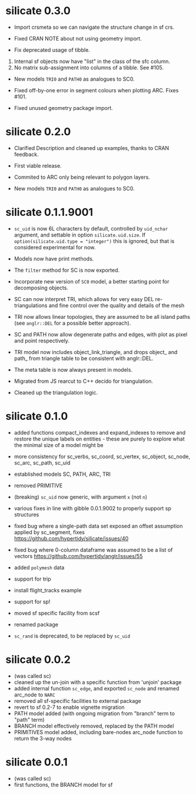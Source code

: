 # silicate 0.3.0

* Import crsmeta so we can navigate the structure change in sf crs. 

* Fixed CRAN NOTE about not using geometry import. 

* Fix deprecated usage of tibble. 
 1) Internal sf objects now have "list" in the class of the sfc column. 
 2) No matrix sub-assignment into columns of a tibble. See #105. 
 
* New models `TRI0` and `PATH0` as analogues to SC0. 

* Fixed off-by-one error in segment colours when plotting ARC. Fixes #101. 

* Fixed unused geometry package import. 


# silicate 0.2.0

* Clarified Description and cleaned up examples, thanks to CRAN feedback. 

* First viable release. 

* Commited to ARC only being relevant to polygon layers. 

* New models `TRI0` and `PATH0` as analogues to SC0. 

# silicate 0.1.1.9001

* `sc_uid` is now 6L characters by default, controlled by `uid_nchar` argument, and settable in option
`silicate.uid.size`. If `option(silicate.uid.type = "integer")` this is ignored, but that is considered experimental for now. 

* Models now have print methods. 

* The  `filter` method for SC is now exported. 

* Incorporate new version of `SC0` model, a better starting point for decomposing objects. 

* SC can now interpret TRI, which allows for very easy DEL re-triangulations and fine
 control over the quality and details of the mesh
 
* TRI now allows linear topologies, they are assumed to be all island paths (see `anglr::DEL` for a possible 
better approach). 

* SC and PATH now allow degenerate paths and edges, with plot as pixel and point respectively. 

* TRI model now includes object_link_triangle, and drops object_ and path_ from triangle table to
 be consistent with anglr::DEL. 
 
* The meta table is now always present in models. 

* Migrated from JS rearcut to C++ decido for triangulation.

* Cleaned up the triangulation logic. 


# silicate 0.1.0

* added functions compact_indexes and expand_indexes to remove 
 and restore the unique labels on entities - these are purely 
 to explore what the minimal size of a model might be 
 
* more consistency for sc_verbs, sc_coord, sc_vertex, sc_object,
 sc_node, sc_arc, sc_path, sc_uid
 
* established models SC, PATH, ARC, TRI

* removed PRIMITIVE

* (breaking) `sc_uid` now generic, with argument `x` (not `n`)

* various fixes in line with gibble 0.0.1.9002 to properly support sp structures

* fixed bug where a single-path data set exposed an offset assumption applied
 by sc_segment, fixes https://github.com/hypertidy/silicate/issues/40
 
* fixed bug where 0-column dataframe was assumed to be a list of vectors
 https://github.com/hypertidy/anglr/issues/55
 
* added `polymesh` data

* support for trip

* install flight_tracks example

* support for sp!

* moved sf specific facility from scsf

* renamed package

* `sc_rand` is deprecated, to be replaced by `sc_uid`

# silicate 0.0.2

* (was called sc)
* cleaned up the un-join with a specific function from 'unjoin' package
* added internal function `sc_edge`, and exported `sc_node` and renamed arc_node to `NARC`
* removed all sf-specific facilities to external package
* revert to sf 0.2-7 to enable vignette migration
* PATH model added (with ongoing migration from "branch" term to "path" term)
* BRANCH model effectively removed, replaced by the PATH model
* PRIMITIVES model added, including bare-nodes arc_node function to return the 3-way nodes


# silicate 0.0.1

* (was called sc)
* first functions, the BRANCH model for sf



